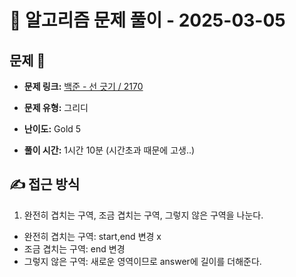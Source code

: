 # 📝 알고리즘 문제 풀이 - 2025-03-05

## 문제 📖

- **문제 링크:** [백준 - 선 긋기 / 2170](https://www.acmicpc.net/problem/2170)

- **문제 유형:** 그리디

- **난이도:** Gold 5

- **풀이 시간:** 1시간 10분 (시간초과 때문에 고생..)

## ✍ 접근 방식

1. 완전히 겹치는 구역, 조금 겹치는 구역, 그렇지 않은 구역을 나눈다.

- 완전히 겹치는 구역: start,end 변경 x
- 조금 겹치는 구역: end 변경
- 그렇지 않은 구역: 새로운 영역이므로 answer에 길이를 더해준다.
